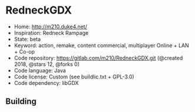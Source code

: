 # RedneckGDX

- Home: http://m210.duke4.net/
- Inspiration: Redneck Rampage
- State: beta
- Keyword: action, remake, content commercial, multiplayer Online + LAN + Co-op
- Code repository: https://gitlab.com/m210/RedneckGDX.git (@created 2018, @stars 12, @forks 0)
- Code language: Java
- Code license: Custom (see buildlic.txt + GPL-3.0)
- Code dependency: libGDX

## Building
